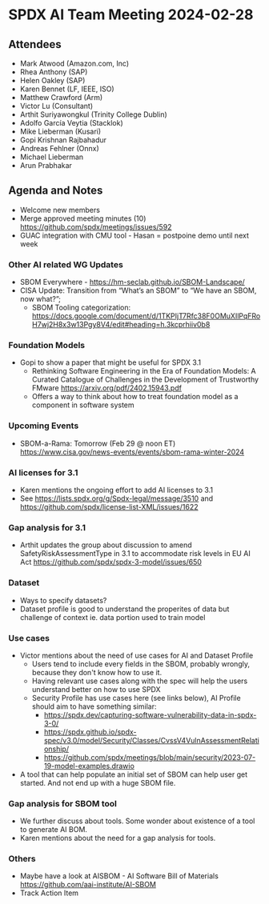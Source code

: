 # SPDX AI Team Meeting 2024-02-28

## Attendees
- Mark Atwood (Amazon.com, Inc)
- Rhea Anthony (SAP)
- Helen Oakley (SAP)
- Karen Bennet (LF, IEEE, ISO)
- Matthew Crawford (Arm)
- Victor Lu (Consultant)
- Arthit Suriyawongkul (Trinity College Dublin)
- Adolfo García Veytia (Stacklok)
- Mike Lieberman (Kusari)
- Gopi Krishnan Rajbahadur
- Andreas Fehlner (Onnx)
- Michael Lieberman
- Arun Prabhakar

## Agenda and Notes
- Welcome new members
- Merge approved meeting minutes (10) https://github.com/spdx/meetings/issues/592
- GUAC integration with CMU tool - Hasan = postpoine demo until next week

### Other AI related WG Updates
- SBOM Everywhere - https://hm-seclab.github.io/SBOM-Landscape/
- CISA Update: Transition from “What’s an SBOM” to “We have an SBOM, now what?”;
  - SBOM Tooling categorization: https://docs.google.com/document/d/1TKPIjT7Rfc38F0OMuXIlPqFRoH7wj2H8x3w13Pgy8V4/edit#heading=h.3kcprhiiv0b8
  
### Foundation Models
- Gopi to show a paper that might be useful for SPDX 3.1
  - Rethinking Software Engineering in the Era of Foundation Models: A  Curated Catalogue of Challenges in the Development of Trustworthy FMware https://arxiv.org/pdf/2402.15943.pdf
  - Offers a way to think about how to treat foundation model as a component in software system

### Upcoming Events
- SBOM-a-Rama: Tomorrow (Feb 29 @ noon ET) https://www.cisa.gov/news-events/events/sbom-rama-winter-2024
  
### AI licenses for 3.1
- Karen mentions the ongoing effort to add AI licenses to 3.1
- See https://lists.spdx.org/g/Spdx-legal/message/3510 and https://github.com/spdx/license-list-XML/issues/1622

### Gap analysis for 3.1
- Arthit updates the group about discussion to amend SafetyRiskAssessmentType in 3.1 to accommodate risk levels in EU AI Act https://github.com/spdx/spdx-3-model/issues/650

### Dataset
- Ways to specify datasets?
- Dataset profile is good to understand the properites of data but challenge of context ie.  data portion used to train model

### Use cases
- Victor mentions about the need of use cases for AI and Dataset Profile
  - Users tend to include every fields in the SBOM, probably wrongly, because they don't know how to use it.
  - Having relevant use cases along with the spec will help the users understand better on how to use SPDX
  - Security Profile has use cases here (see links below), AI Profile should aim to have something similar:
    - https://spdx.dev/capturing-software-vulnerability-data-in-spdx-3-0/
    - https://spdx.github.io/spdx-spec/v3.0/model/Security/Classes/CvssV4VulnAssessmentRelationship/
    - https://github.com/spdx/meetings/blob/main/security/2023-07-19-model-examples.drawio
- A tool that can help populate an initial set of SBOM can help user get started. And not end up with a huge SBOM file.

### Gap analysis for SBOM tool
- We further discuss about tools. Some wonder about existence of a tool to generate AI BOM.
- Karen mentions about the need for a gap analysis for tools.

### Others
- Maybe have a look at AISBOM - AI Software Bill of Materials https://github.com/aai-institute/AI-SBOM
- Track Action Item
